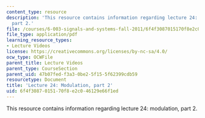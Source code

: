 ```yaml
---
content_type: resource
description: 'This resource contains information regarding lecture 24: modulation,
  part 2.'
file: /courses/6-003-signals-and-systems-fall-2011/6f4f3087015170f8e2c046129e66f1ed_MIT6_003F11_lec24.pdf
file_type: application/pdf
learning_resource_types:
- Lecture Videos
license: https://creativecommons.org/licenses/by-nc-sa/4.0/
ocw_type: OCWFile
parent_title: Lecture Videos
parent_type: CourseSection
parent_uid: 47b07fed-f3a3-0be2-5f15-5f62399cdb59
resourcetype: Document
title: 'Lecture 24: Modulation, part 2'
uid: 6f4f3087-0151-70f8-e2c0-46129e66f1ed
---
```

This resource contains information regarding lecture 24: modulation, part 2.